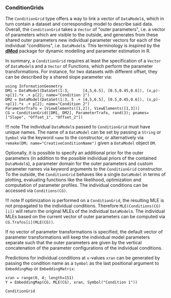 
### ConditionGrids

The `ConditionGrid` type offers a way to link a vector of `DataModel`s, which in turn contain a dataset and corresponding model to describe said data.
Overall, the `ConditionGrid` takes a `Vector` of "outer parameters", i.e. a vector of parameters which are visible to the outside, and generates from these shared outer parameters new individual parameter vectors for each of the individual "conditions", i.e. `DataModel`s.
This terminology is inspired by the [**dMod**](https://github.com/dkaschek/dMod) package for dynamic modelling and parameter estimation in R.

In summary, a `ConditionGrid` requires at least the specification of a `Vector` of `DataModel`s and a `Vector` of Functions, which perform the parameter transformations.
For instance, for two datasets with different offset, they can be described by a shared slope parameter via:
```@example Conditions
using InformationGeometry
DM1 = DataModel(DataSet(1:3,      [4,5,6.5], [0.5,0.45,0.6]), (x,p)->p[1].*x .+ p[2]; name="Condition 1")
DM2 = DataModel(DataSet(1:3, 5 .+ [4,5,6.5], [0.5,0.45,0.6]), (x,p)->p[1].*x .+ p[2]; name="Condition 2")
ParameterTrafo = [ViewElements([1,2]), ViewElements([1,3])]
CG = ConditionGrid([DM1, DM2], ParameterTrafo, rand(3); pnames=["Slope", "Offset_1", "Offset_2"])
```
!!! note
    The individual `DataModel`s passed to `ConditionGrid` must have unique names.
    The name of a `DataModel` can be set by passing a `String` or `Symbol` via the keyword `name` to the constructor, or alternatively via `remake(DM; name="CreativeConditionName")` given a `DataModel` object `DM`.

Optionally, it is possible to specify an additional prior for the outer parameters (in addition to the possible individual priors of the contained `DataModel`s), a parameter domain for the outer parameters and custom parameter names via keyword arguments to the `ConditionGrid` constructor.
To the outside, the `ConditionGrid` behaves like a single `DataModel` in terms of plotting, evaluating functions like the likelihood, optimization and computation of parameter profiles. The individual conditions can be accessed via `Conditions(CG)`.

!!! note
    If optimization is performed on a `ConditionGrid`, the resulting MLE is not propagated to the individual conditions.
    Therefore `MLE(Conditions(CG)[i])` will return the original MLEs of the individual `DataModel`s.
    The individual MLEs based on the current vector of outer parameters can be computed via `CG.Trafos[i](MLE(CG))`.

If no vector of parameter transformations is specified, the default vector of parameter transformations will keep the individual model parameters separate such that the outer parameters are given by the vertical concatenation of the parameter configurations of the individual conditions. 

Predictions for individual conditions at ``x``-values `xran` can be generated by passing the condition name as a `Symbol` as the last positional argument to `EmbeddingMap` or `EmbeddingMatrix`:
```@example Conditions
xran = range(0, 4; length=151)
Y = EmbeddingMap(CG, MLE(CG), xran, Symbol("Condition 1"))
```


```@docs
ConditionGrid
```